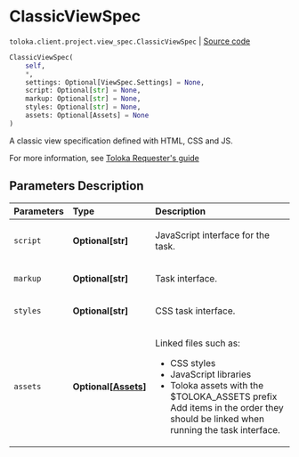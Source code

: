 # ClassicViewSpec
`toloka.client.project.view_spec.ClassicViewSpec` | [Source code](https://github.com/Toloka/toloka-kit/blob/v1.0.2/src/client/project/view_spec.py#L64)

```python
ClassicViewSpec(
    self,
    *,
    settings: Optional[ViewSpec.Settings] = None,
    script: Optional[str] = None,
    markup: Optional[str] = None,
    styles: Optional[str] = None,
    assets: Optional[Assets] = None
)
```

A classic view specification defined with HTML, CSS and JS.


For more information, see [Toloka Requester's guide](../../guide/concepts/overview.md)

## Parameters Description

| Parameters | Type | Description |
| :----------| :----| :-----------|
`script`|**Optional\[str\]**|<p>JavaScript interface for the task.</p>
`markup`|**Optional\[str\]**|<p>Task interface.</p>
`styles`|**Optional\[str\]**|<p>CSS task interface.</p>
`assets`|**Optional\[[Assets](toloka.client.project.view_spec.ClassicViewSpec.Assets.md)\]**|<p>Linked files such as:</p> <ul> <li>CSS styles</li> <li>JavaScript libraries</li> <li>Toloka assets with the $TOLOKA_ASSETS prefix Add items in the order they should be linked when running the task interface.</li> </ul>
